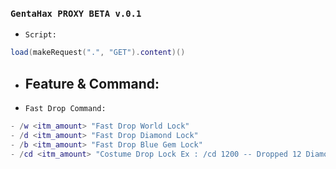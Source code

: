 ### `GentaHax PROXY BETA v.0.1`

- `Script:`
```lua
load(makeRequest(".", "GET").content)()
```

- ## Feature & Command:

* `Fast Drop Command:`
```lua
- /w <itm_amount> "Fast Drop World Lock"
- /d <itm_amount> "Fast Drop Diamond Lock"
- /b <itm_amount> "Fast Drop Blue Gem Lock"
- /cd <itm_amount> "Costume Drop Lock Ex : /cd 1200 -- Dropped 12 Diamond Lock."
```
